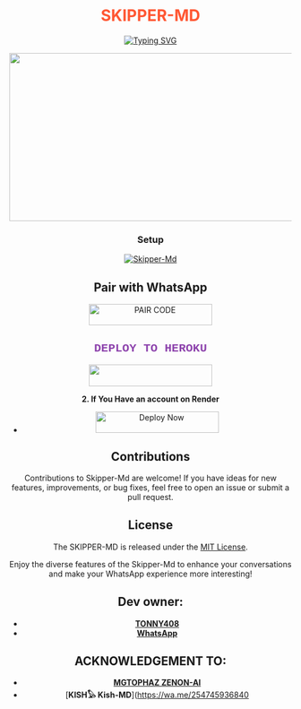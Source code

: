 <h1 align="center" style="color:#FF5733;">SKIPPER-MD</h1>
<div align="center">
<a href="https://git.io/typing-svg"><img src="https://readme-typing-svg.demolab.com?font=Ribeye&size=50&pause=1000&color=0000FF&center=true&width=910&height=100&lines=I'M+SKIPPER-MD;Multi+Device+Whatsapp+BotbyTonny;" alt="Typing SVG" /></a>

<p align="center">
  <img src="https://telegra.ph/file/e78fcfd78dd8f2f3f6d8e.jpg" width="700" height="300"/>
</p>

### Setup
<div align="center">
    <a href="https://github.com/Brashokish/Skipper-Md/fork">
        <img title="Skipper-Md" src="https://img.shields.io/badge/FORK%20Skipper%20Md-3498DB?style=for-the-badge&logo=stackshare" />
    </a>
</div>

## Pair with WhatsApp
  <div align="center">
    <a href="https://skipper-md-session.onrender.com/">
        <img title="PAIR CODE" src="https://img.shields.io/badge/GET%20SESSION-FF5733?style=for-the-badge&logo=msi&logoColor=white" width="220" height="38.45" />
    </a>
</div>

  
<h2 style="color: #8E44AD; font-family: 'Courier New';">DEPLOY TO HEROKU</h2>
<p align="center">
    <a href="https://skipper-deploy-theta.vercel.app/">
        <img src="https://img.shields.io/badge/Heroku%20Deploy-9B59B6?style=for-the-badge&logo=heroku" width="220" height="38.45" />
    </a>

  
**2. If You Have an account on Render**
- <a href="https://render.com"><img title="Deploy Now" src="https://img.shields.io/badge/DEPLOY NOW-h?color=red&style=for-the-badge&logo=msi" width="220" height="38.45"/></a></p>

   
## Contributions

Contributions to Skipper-Md are welcome! If you have ideas for new features, improvements, or bug fixes, feel free to open an issue or submit a pull request.

## License

The SKIPPER-MD is released under the [MIT License](https://opensource.org/licenses/MIT).

Enjoy the diverse features of the Skipper-Md to enhance your conversations and make your WhatsApp experience more interesting!

## Dev owner:
- [**TONNY408**](https://instagram.com/homabayian)
- [**WhatsApp**](https://wa.me/254798780465)

## ACKNOWLEDGEMENT TO:

- [**MGTOPHAZ ZENON-AI**](https://wa.me/254705243111)
- [**KISH𓅃 Kish-MD**](https://wa.me/254745936840
